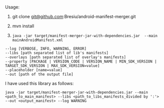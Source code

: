 Usage:

1. git clone git@github.com:Bresiu/android-manifest-merger.git

2. mvn install

3. `java -jar target/manifest-merger-jar-with-dependencies.jar  --main mainAndroidManifest.xml`

```
--log [VERBOSE, INFO, WARNING, ERROR]
--libs [path separated list of lib's manifests]
--overlays [path separated list of overlay's manifests]
--property [PACKAGE | VERSION_CODE | VERSION_NAME | MIN_SDK_VERSION | TARGET_SDK_VERSION | MAX_SDK_VERSION=value]
--placeholder [name=value]
--out [path of the output file]
```

I have used this library as follows:

`java -jar target/manifest-merger-jar-with-dependencies.jar --main <path_to_main_manifest> --libs <path_to_libs_manifests_divided by ':'> --out <output_manifest> --log WARNING`
